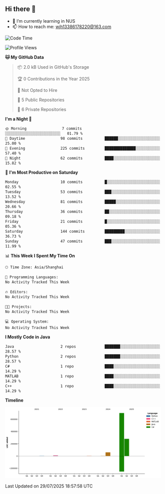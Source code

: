 ## Hi there 👋

- 🌱 I’m currently learning in NUS
- 📫 How to reach me: wjh13386178220@163.com


<!--START_SECTION:waka-->
![Code Time](http://img.shields.io/badge/Code%20Time-313%20hrs%2037%20mins-blue)

![Profile Views](http://img.shields.io/badge/Profile%20Views-0-blue)

**🐱 My GitHub Data** 

> 📦 2.0 kB Used in GitHub's Storage 
 > 
> 🏆 0 Contributions in the Year 2025
 > 
> 🚫 Not Opted to Hire
 > 
> 📜 5 Public Repositories 
 > 
> 🔑 6 Private Repositories 
 > 
**I'm a Night 🦉** 

```text
🌞 Morning                7 commits           ░░░░░░░░░░░░░░░░░░░░░░░░░   01.79 % 
🌆 Daytime                98 commits          ██████░░░░░░░░░░░░░░░░░░░   25.00 % 
🌃 Evening                225 commits         ██████████████░░░░░░░░░░░   57.40 % 
🌙 Night                  62 commits          ████░░░░░░░░░░░░░░░░░░░░░   15.82 % 
```
📅 **I'm Most Productive on Saturday** 

```text
Monday                   10 commits          █░░░░░░░░░░░░░░░░░░░░░░░░   02.55 % 
Tuesday                  53 commits          ███░░░░░░░░░░░░░░░░░░░░░░   13.52 % 
Wednesday                81 commits          █████░░░░░░░░░░░░░░░░░░░░   20.66 % 
Thursday                 36 commits          ██░░░░░░░░░░░░░░░░░░░░░░░   09.18 % 
Friday                   21 commits          █░░░░░░░░░░░░░░░░░░░░░░░░   05.36 % 
Saturday                 144 commits         █████████░░░░░░░░░░░░░░░░   36.73 % 
Sunday                   47 commits          ███░░░░░░░░░░░░░░░░░░░░░░   11.99 % 
```


📊 **This Week I Spent My Time On** 

```text
🕑︎ Time Zone: Asia/Shanghai

💬 Programming Languages: 
No Activity Tracked This Week

🔥 Editors: 
No Activity Tracked This Week

🐱‍💻 Projects: 
No Activity Tracked This Week

💻 Operating System: 
No Activity Tracked This Week
```

**I Mostly Code in Java** 

```text
Java                     2 repos             ███████░░░░░░░░░░░░░░░░░░   28.57 % 
Python                   2 repos             ███████░░░░░░░░░░░░░░░░░░   28.57 % 
C#                       1 repo              ████░░░░░░░░░░░░░░░░░░░░░   14.29 % 
MATLAB                   1 repo              ████░░░░░░░░░░░░░░░░░░░░░   14.29 % 
C++                      1 repo              ████░░░░░░░░░░░░░░░░░░░░░   14.29 % 
```



**Timeline**

![Lines of Code chart](https://raw.githubusercontent.com/wuhu-wang/wuhu-wang/main/assets/bar_graph.png)


 Last Updated on 29/07/2025 18:57:58 UTC
<!--END_SECTION:waka-->
